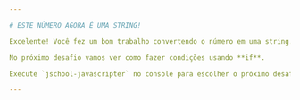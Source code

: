 ```yaml
---

# ESTE NÚMERO AGORA É UMA STRING!

Excelente! Você fez um bom trabalho convertendo o número em uma string.

No próximo desafio vamos ver como fazer condições usando **if**.

Execute `jschool-javascripter` no console para escolher o próximo desafio.

---
```

